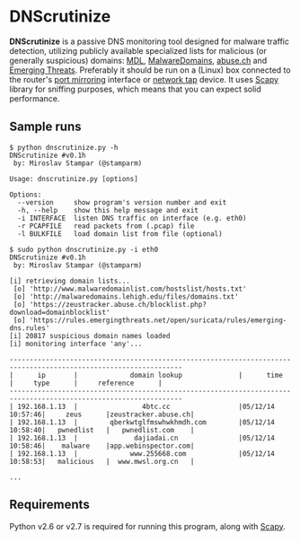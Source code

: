 DNScrutinize
============

**DNScrutinize** is a passive DNS monitoring tool designed for malware traffic detection, utilizing publicly available specialized lists for malicious (or generally suspicious) domains: [MDL](http://www.malwaredomainlist.com/hostslist/hosts.txt), [MalwareDomains](http://malwaredomains.lehigh.edu/files/domains.txt), [abuse.ch](https://zeustracker.abuse.ch/blocklist.php?download=domainblocklist) and [Emerging Threats](https://rules.emergingthreats.net/open/suricata/rules/emerging-dns.rules). Preferably it should be run on a (Linux) box connected to the router's [port mirroring](http://en.wikipedia.org/wiki/Port_mirroring) interface or [network tap](http://en.wikipedia.org/wiki/Network_tap) device. It uses [Scapy](http://www.secdev.org/projects/scapy/) library for sniffing purposes, which means that you can expect solid performance.

Sample runs
----

```
$ python dnscrutinize.py -h
DNScrutinize #v0.1h
 by: Miroslav Stampar (@stamparm)

Usage: dnscrutinize.py [options]

Options:
  --version     show program's version number and exit
  -h, --help    show this help message and exit
  -i INTERFACE  listen DNS traffic on interface (e.g. eth0)
  -r PCAPFILE   read packets from (.pcap) file
  -l BULKFILE   load domain list from file (optional)
```

```
$ sudo python dnscrutinize.py -i eth0
DNScrutinize #v0.1h
 by: Miroslav Stampar (@stamparm)

[i] retrieving domain lists...
 [o] 'http://www.malwaredomainlist.com/hostslist/hosts.txt'
 [o] 'http://malwaredomains.lehigh.edu/files/domains.txt'
 [o] 'https://zeustracker.abuse.ch/blocklist.php?download=domainblocklist'
 [o] 'https://rules.emergingthreats.net/open/suricata/rules/emerging-dns.rules'
[i] 20817 suspicious domain names loaded
[i] monitoring interface 'any'...

-----------------------------------------------------------------------------------------------------------------
|      ip       |             domain lookup              |      time       |     type      |     reference      |
-----------------------------------------------------------------------------------------------------------------
| 192.168.1.13  |                4btc.cc                 |05/12/14 10:57:46|     zeus      |zeustracker.abuse.ch|
| 192.168.1.13  |        qberkwtglfmswhwkhmdh.com        |05/12/14 10:58:40|   pwnedlist   |   pwnedlist.com    |
| 192.168.1.13  |              dajiadai.cn               |05/12/14 10:58:46|    malware    |app.webinspector.com|
| 192.168.1.13  |             www.255668.com             |05/12/14 10:58:53|   malicious   |  www.mwsl.org.cn   |

...
```

Requirements
----

Python v2.6 or v2.7 is required for running this program, along with [Scapy](http://www.secdev.org/projects/scapy/).
